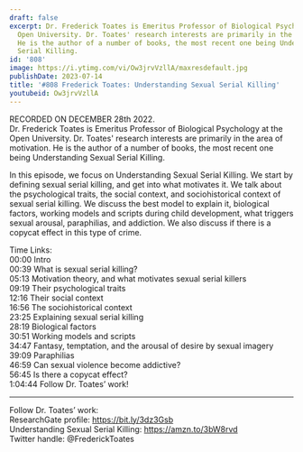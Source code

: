 ```yaml
---
draft: false
excerpt: Dr. Frederick Toates is Emeritus Professor of Biological Psychology at the
  Open University. Dr. Toates' research interests are primarily in the area of motivation.
  He is the author of a number of books, the most recent one being Understanding Sexual
  Serial Killing.
id: '808'
image: https://i.ytimg.com/vi/Ow3jrvVzllA/maxresdefault.jpg
publishDate: 2023-07-14
title: '#808 Frederick Toates: Understanding Sexual Serial Killing'
youtubeid: Ow3jrvVzllA
---
```

RECORDED ON DECEMBER 28th 2022.  
Dr. Frederick Toates is Emeritus Professor of Biological Psychology at the Open University. Dr. Toates' research interests are primarily in the area of motivation. He is the author of a number of books, the most recent one being Understanding Sexual Serial Killing.

In this episode, we focus on Understanding Sexual Serial Killing. We start by defining sexual serial killing, and get into what motivates it. We talk about the psychological traits, the social context, and sociohistorical context of sexual serial killing. We discuss the best model to explain it, biological factors, working models and scripts during child development, what triggers sexual arousal, paraphilias, and addiction. We also discuss if there is a copycat effect in this type of crime.

Time Links:  
00:00 Intro  
00:39  What is sexual serial killing?  
05:13  Motivation theory, and what motivates sexual serial killers  
09:19  Their psychological traits  
12:16  Their social context  
16:56  The sociohistorical context  
23:25  Explaining sexual serial killing  
28:19  Biological factors  
30:51  Working models and scripts  
34:47  Fantasy, temptation, and the arousal of desire by sexual imagery  
39:09  Paraphilias  
46:59  Can sexual violence become addictive?  
56:45  Is there a copycat effect?  
1:04:44  Follow Dr. Toates’ work!

---

Follow Dr. Toates’ work:  
ResearchGate profile: https://bit.ly/3dz3Gsb  
Understanding Sexual Serial Killing: https://amzn.to/3bW8rvd  
Twitter handle: @FrederickToates
